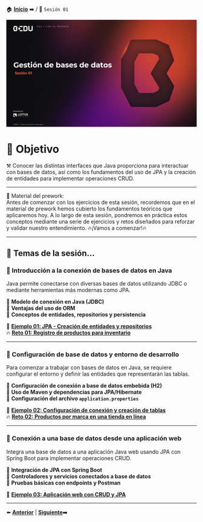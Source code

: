 🏠 [**Inicio**](../Readme.md) ➡️ / 📖 `Sesión 01`

<div align="center">
    <img src="Imagenes/S01.jpg" alt="Sesion_01">
</div>

# 🎯 Objetivo

⚒️ Conocer las distintas interfaces que Java proporciona para interactuar con bases de datos, así como los fundamentos del uso de JPA y la creación de entidades para implementar operaciones CRUD.

---


📘 Material del prework:  
Antes de comenzar con los ejercicios de esta sesión, recordemos que en el material de prework hemos cubierto los fundamentos teóricos que aplicaremos hoy. A lo largo de esta sesión, pondremos en práctica estos conceptos mediante una serie de ejercicios y retos diseñados para reforzar y validar nuestro entendimiento. 
🔥¡Vamos a comenzar!🔥

---


## 📂 Temas de la sesión...

### 📖 Introducción a la conexión de bases de datos en Java  
Java permite conectarse con diversas bases de datos utilizando JDBC o mediante herramientas más modernas como JPA.

🔹 **Modelo de conexión en Java (JDBC)**  
🔹 **Ventajas del uso de ORM**  
🔹 **Conceptos de entidades, repositorios y persistencia**

📜 **[Ejemplo 01: JPA - Creación de entidades y repositorios](Ejemplo-01/Readme.md)**  
🔥 **[Reto 01: Registro de productos para inventario](Reto-01/Readme.md)**  

---

### 📖 Configuración de base de datos y entorno de desarrollo  
Para comenzar a trabajar con bases de datos en Java, se requiere configurar el entorno y definir las entidades que representarán las tablas.

🔹 **Configuración de conexión a base de datos embebida (H2)**  
🔹 **Uso de Maven y dependencias para JPA/Hibernate**  
🔹 **Configuración del archivo `application.properties`**

📜 **[Ejemplo 02: Configuración de conexión y creación de tablas](Ejemplo-02/Readme.md)**  
🔥 **[Reto 02: Productos por marca en una tienda en línea](Reto-02/Readme.md)**  

---

### 📖 Conexión a una base de datos desde una aplicación web  
Integra una base de datos a una aplicación Java web usando JPA con Spring Boot para implementar operaciones CRUD.

🔹 **Integración de JPA con Spring Boot**  
🔹 **Controladores y servicios conectados a base de datos**  
🔹 **Pruebas básicas con endpoints y Postman**

📜 **[Ejemplo 03: Aplicación web con CRUD y JPA](Ejemplo-03/Readme.md)**  

---

⬅️ [**Anterior**](../Readme.md) | [**Siguiente**](../Sesion-02/Readme.md)➡️
